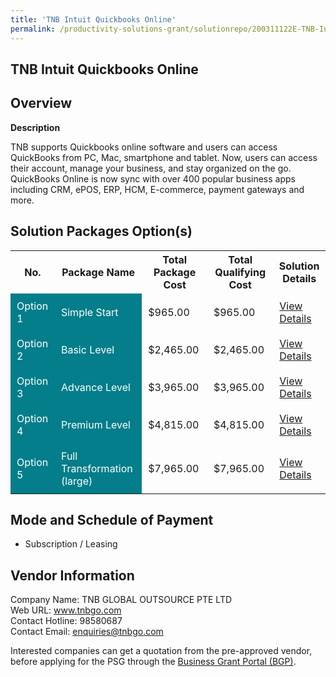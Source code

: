 ```yaml
---
title: 'TNB Intuit Quickbooks Online'
permalink: /productivity-solutions-grant/solutionrepo/200311122E-TNB-Intut-Quckbooks-Onln-G
---
```


## TNB Intuit Quickbooks Online

## Overview

**Description**

TNB supports Quickbooks online software and users can access QuickBooks from PC, Mac, smartphone and tablet. Now, users can access their account, manage your business, and stay organized on the go. QuickBooks Online is now sync with over 400 popular business apps including CRM, ePOS, ERP, HCM, E-commerce, payment gateways and more.

## Solution Packages Option(s)

<table>
<tr>
<th><b>No.</b></th>
<th><b>Package Name</b></th>
<th><b>Total Package Cost</b></th>
<th><b>Total Qualifying Cost</b></th>
<th><b>Solution Details</b></th>
</tr>
<tr>
<td style='padding: 10px; background-color: #037E8A; color: #FFFFFF;'>Option 1</td>
<td style='padding: 10px; background-color: #037E8A; color: #FFFFFF;'>Simple Start</td>
<td style='padding: 10px;'>$965.00</td>
<td style='padding: 10px;'>$965.00</td>
<td style='padding: 10px;'><a href='https://gobusiness.gov.sg/images/psg/TNB_GLOBAL_Desensitised_Annex_3_Part_1.pdf' target='_blank'>View Details</a></td>
</tr>
<tr>
<td style='padding: 10px; background-color: #037E8A; color: #FFFFFF;'>Option 2</td>
<td style='padding: 10px; background-color: #037E8A; color: #FFFFFF;'>Basic Level</td>
<td style='padding: 10px;'>$2,465.00</td>
<td style='padding: 10px;'>$2,465.00</td>
<td style='padding: 10px;'><a href='https://gobusiness.gov.sg/images/psg/TNB_GLOBAL_Desensitised_Annex_3_Part_2.pdf' target='_blank'>View Details</a></td>
</tr>
<tr>
<td style='padding: 10px; background-color: #037E8A; color: #FFFFFF;'>Option 3</td>
<td style='padding: 10px; background-color: #037E8A; color: #FFFFFF;'>Advance Level</td>
<td style='padding: 10px;'>$3,965.00</td>
<td style='padding: 10px;'>$3,965.00</td>
<td style='padding: 10px;'><a href='https://gobusiness.gov.sg/images/psg/TNB_GLOBAL_Desensitised_Annex_3_Part_3.pdf' target='_blank'>View Details</a></td>
</tr>
<tr>
<td style='padding: 10px; background-color: #037E8A; color: #FFFFFF;'>Option 4</td>
<td style='padding: 10px; background-color: #037E8A; color: #FFFFFF;'>Premium Level</td>
<td style='padding: 10px;'>$4,815.00</td>
<td style='padding: 10px;'>$4,815.00</td>
<td style='padding: 10px;'><a href='https://gobusiness.gov.sg/images/psg/TNB_GLOBAL_Desensitised_Annex_3_Part_4.pdf' target='_blank'>View Details</a></td>
</tr>
<tr>
<td style='padding: 10px; background-color: #037E8A; color: #FFFFFF;'>Option 5</td>
<td style='padding: 10px; background-color: #037E8A; color: #FFFFFF;'>Full Transformation (large)</td>
<td style='padding: 10px;'>$7,965.00</td>
<td style='padding: 10px;'>$7,965.00</td>
<td style='padding: 10px;'><a href='https://gobusiness.gov.sg/images/psg/TNB_GLOBAL_Desensitised_Annex_3_Part_5.pdf' target='_blank'>View Details</a></td>
</tr>
</table>

## Mode and Schedule of Payment

 - Subscription / Leasing

## Vendor Information

 Company Name: TNB GLOBAL OUTSOURCE PTE LTD<br>Web URL: www.tnbgo.com <br>Contact Hotline: 98580687 <br>Contact Email: enquiries@tnbgo.com <br>

Interested companies can get a quotation from the pre-approved vendor, before applying for the PSG through the <a href='https://www.businessgrants.gov.sg/' target='_blank' rel='noopener'>Business Grant Portal (BGP)</a>.

<script src="/jquery/resize-tables.js"></script>
